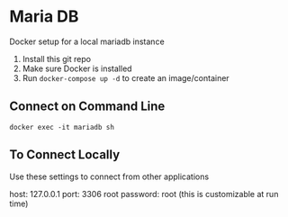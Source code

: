 # Maria DB
Docker setup for a local mariadb instance

1. Install this git repo
2. Make sure Docker is installed
3. Run `docker-compose up -d` to create an image/container

## Connect on Command Line
`docker exec -it mariadb sh`

## To Connect Locally
Use these settings to connect from other applications

host: 127.0.0.1
port: 3306
root password: root (this is customizable at run time)
